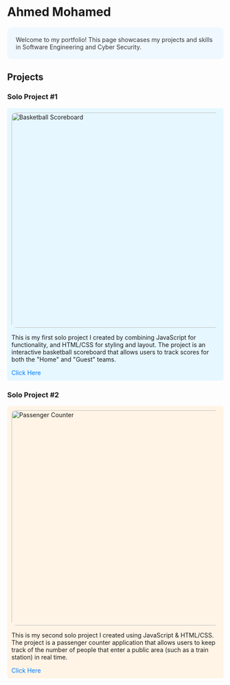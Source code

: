 # Ahmed Mohamed

<div style="background-color: #f0f8ff; color: #333; padding: 20px; border-radius: 10px;">
  Welcome to my portfolio! This page showcases my projects and skills in Software Engineering and Cyber Security.
</div>

## Projects

### Solo Project #1
<div style="background-color: #e6f7ff; padding: 10px; border-radius: 5px;">
  <img src="https://example.com/scoreboard-image.png" alt="Basketball Scoreboard" width="500" style="border-radius: 10px;">
  <p>
    This is my first solo project I created by combining JavaScript for functionality, and HTML/CSS for styling and layout. The project is an interactive basketball scoreboard that allows users to track scores for both the "Home" and "Guest" teams.
  </p>
  <a href="https://sprightly-monstera-ddb31.netlify.app" style="color: #007bff; text-decoration: none;">Click Here</a>
</div>

### Solo Project #2
<div style="background-color: #fff4e6; padding: 10px; border-radius: 5px;">
  <img src="https://example.com/counter-image.png" alt="Passenger Counter" width="500" style="border-radius: 10px;">
  <p>
    This is my second solo project I created using JavaScript & HTML/CSS. The project is a passenger counter application that allows users to keep track of the number of people that enter a public area (such as a train station) in real time.
  </p>
  <a href="https://benevolent-arithmetic-02ecbb.netlify.app" style="color: #007bff; text-decoration: none;">Click Here</a>
</div>
